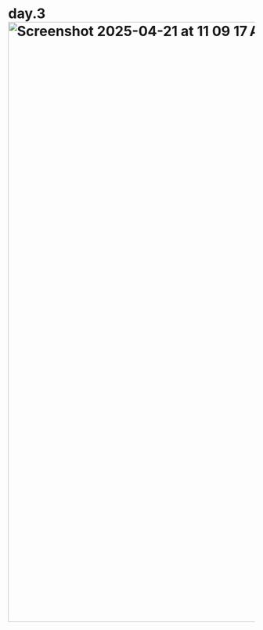 # day.3<img width="1224" alt="Screenshot 2025-04-21 at 11 09 17 AM" src="https://github.com/user-attachments/assets/2fdc3853-6cbc-4547-a1ab-8de141f5ed71" />
